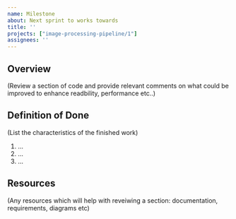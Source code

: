 ```yaml
---
name: Milestone
about: Next sprint to works towards
title: ''
projects: ["image-processing-pipeline/1"]
assignees: ''
---
```


## Overview

(Review a section of code and provide relevant comments on what could be improved to enhance readbility, performance etc..)

## Definition of Done

(List the characteristics of the finished work)

1. ...
2. ...
3. ...

## Resources

(Any resources which will help with reveiwing a section: documentation, requirements, diagrams etc)
